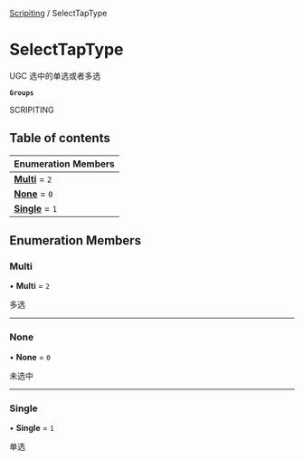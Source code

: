 [Scripiting](../groups/Scripiting.Scripiting.md) / SelectTapType

# SelectTapType <Badge type="tip" text="Enumeration" /> <Score text="SelectTapType" />

UGC 选中的单选或者多选

**`Groups`**

SCRIPITING

## Table of contents

| Enumeration Members |
| :-----|
| **[Multi](MobileEditor.SelectTapType.md#multi)** = ``2`` <br> |
| **[None](MobileEditor.SelectTapType.md#none)** = ``0`` <br> |
| **[Single](MobileEditor.SelectTapType.md#single)** = ``1`` <br> |

## Enumeration Members

### Multi <Score text="Multi" /> 

• **Multi** = ``2``

多选

___

### None <Score text="None" /> 

• **None** = ``0``

未选中

___

### Single <Score text="Single" /> 

• **Single** = ``1``

单选
